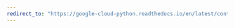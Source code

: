 ```yaml
---
redirect_to: "https://google-cloud-python.readthedocs.io/en/latest/container/gapic/v1/types.html"
---
```

